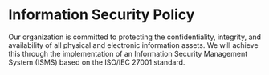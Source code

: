 # Information Security Policy

Our organization is committed to protecting the confidentiality, integrity, and availability of all physical and electronic information assets. We will achieve this through the implementation of an Information Security Management System (ISMS) based on the ISO/IEC 27001 standard.
